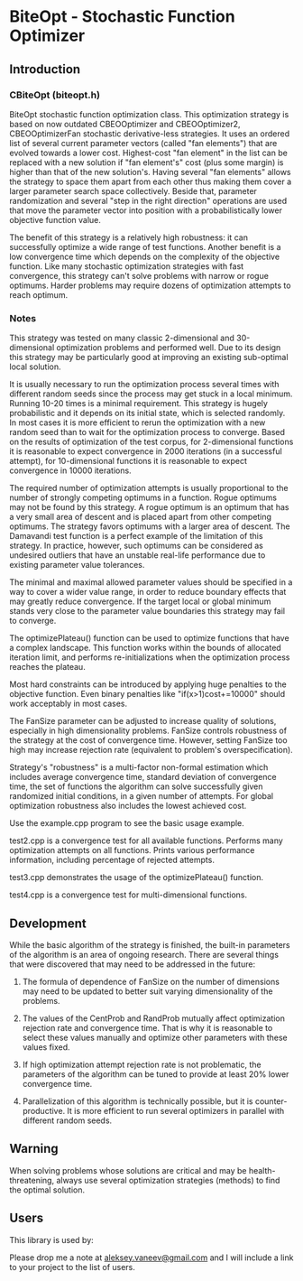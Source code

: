 # BiteOpt - Stochastic Function Optimizer #
## Introduction ##

### CBiteOpt (biteopt.h) ###

BiteOpt stochastic function optimization class. This optimization strategy
is based on now outdated CBEOOptimizer and CBEOOptimizer2, CBEOOptimizerFan
stochastic derivative-less strategies. It uses an ordered list of several
current parameter vectors (called "fan elements") that are evolved towards
a lower cost. Highest-cost "fan element" in the list can be replaced with a
new solution if "fan element's" cost (plus some margin) is higher than that
of the new solution's. Having several "fan elements" allows the strategy
to space them apart from each other thus making them cover a larger
parameter search space collectively. Beside that, parameter randomization
and several "step in the right direction" operations are used that move the
parameter vector into position with a probabilistically lower objective
function value.

The benefit of this strategy is a relatively high robustness: it can
successfully optimize a wide range of test functions. Another benefit is a
low convergence time which depends on the complexity of the objective
function. Like many stochastic optimization strategies with fast
convergence, this strategy can't solve problems with narrow or rogue
optimums. Harder problems may require dozens of optimization attempts to
reach optimum.

### Notes ###

This strategy was tested on many classic 2-dimensional and 30-dimensional
optimization problems and performed well. Due to its design this strategy may
be particularly good at improving an existing sub-optimal local solution.

It is usually necessary to run the optimization process several times with
different random seeds since the process may get stuck in a local minimum.
Running 10-20 times is a minimal requirement. This strategy is hugely
probabilistic and it depends on its initial state, which is selected randomly.
In most cases it is more efficient to rerun the optimization with a new random
seed than to wait for the optimization process to converge. Based on the
results of optimization of the test corpus, for 2-dimensional functions it is
reasonable to expect convergence in 2000 iterations (in a successful attempt),
for 10-dimensional functions it is reasonable to expect convergence in 10000
iterations.

The required number of optimization attempts is usually proportional to the
number of strongly competing optimums in a function. Rogue optimums may not be
found by this strategy. A rogue optimum is an optimum that has a very small
area of descent and is placed apart from other competing optimums. The
strategy favors optimums with a larger area of descent. The Damavandi test
function is a perfect example of the limitation of this strategy. In practice,
however, such optimums can be considered as undesired outliers that have an
unstable real-life performance due to existing parameter value tolerances.

The minimal and maximal allowed parameter values should be specified in a way
to cover a wider value range, in order to reduce boundary effects that may
greatly reduce convergence. If the target local or global minimum stands
very close to the parameter value boundaries this strategy may fail to
converge.

The optimizePlateau() function can be used to optimize functions that have a
complex landscape. This function works within the bounds of allocated
iteration limit, and performs re-initializations when the optimization process
reaches the plateau.

Most hard constraints can be introduced by applying huge penalties to the
objective function. Even binary penalties like "if(x>1)cost+=10000" should
work acceptably in most cases.

The FanSize parameter can be adjusted to increase quality of solutions,
especially in high dimensionality problems. FanSize controls robustness of the
strategy at the cost of convergence time. However, setting FanSize too high
may increase rejection rate (equivalent to problem's overspecification).

Strategy's "robustness" is a multi-factor non-formal estimation which includes
average convergence time, standard deviation of convergence time, the set of
functions the algorithm can solve successfully given randomized initial
conditions, in a given number of attempts. For global optimization robustness
also includes the lowest achieved cost.

Use the example.cpp program to see the basic usage example.

test2.cpp is a convergence test for all available functions. Performs many
optimization attempts on all functions. Prints various performance
information, including percentage of rejected attempts.

test3.cpp demonstrates the usage of the optimizePlateau() function.

test4.cpp is a convergence test for multi-dimensional functions.

## Development ##

While the basic algorithm of the strategy is finished, the built-in parameters
of the algorithm is an area of ongoing research. There are several things that
were discovered that may need to be addressed in the future:

1. The formula of dependence of FanSize on the number of dimensions may need
to be updated to better suit varying dimensionality of the problems.

2. The values of the CentProb and RandProb mutually affect optimization
rejection rate and convergence time. That is why it is reasonable to select
these values manually and optimize other parameters with these values fixed.

3. If high optimization attempt rejection rate is not problematic, the
parameters of the algorithm can be tuned to provide at least 20% lower
convergence time.

4. Parallelization of this algorithm is technically possible, but it is
counter-productive. It is more efficient to run several optimizers in parallel
with different random seeds.

## Warning ##

When solving problems whose solutions are critical and may be
health-threatening, always use several optimization strategies (methods) to
find the optimal solution.

## Users ##
This library is used by:

Please drop me a note at aleksey.vaneev@gmail.com and I will include a link to
your project to the list of users.

